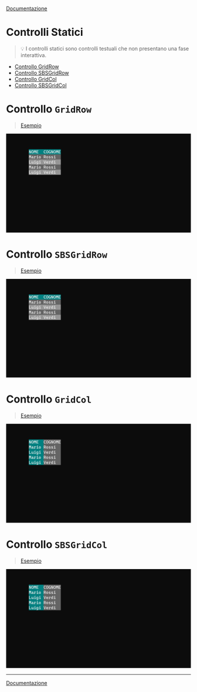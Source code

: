 [Documentazione](../DOCS.md)

# Controlli Statici

> 💡 I controlli statici sono controlli testuali che non presentano una fase interattiva.

- [Controllo GridRow](#controllo-gridrow)
- [Controllo SBSGridRow](#controllo-sbsgridrow)
- [Controllo GridCol](#controllo-gridcol)
- [Controllo SBSGridCol](#controllo-sbsgridcol)



# Controllo `GridRow`

> [Esempio](../examples/gridrow/main.cpp)

![GridRow](../assets/gridrow.png)



# Controllo `SBSGridRow`

> [Esempio](../examples/gridrow/main.cpp)

![SBSGridRow](../assets/gridrow.png)



# Controllo `GridCol`

> [Esempio](../examples/gridcol/main.cpp)

![GridCol](../assets/gridcol.png)



# Controllo `SBSGridCol`

> [Esempio](../examples/gridcol/main.cpp)

![SBSGridCol](../assets/gridcol.png)



---

[Documentazione](../DOCS.md)
